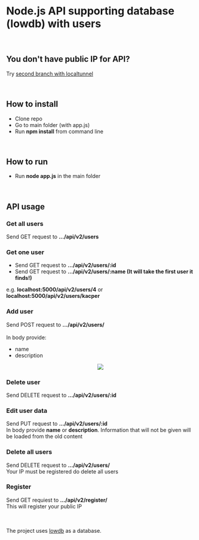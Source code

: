 # Node.js API supporting database (lowdb) with users
<br/>

## You don't have public IP for API?
Try [second branch with localtunnel](https://github.com/Kacper1263/node.js-API-lowdb/tree/localtunnel) 

<br/>

## How to install
 
 - Clone repo
 - Go to main folder (with app.js)
 - Run <b>npm install</b> from command line
 
 <br/>
 
## How to run
 
 - Run <b>node app.js</b> in the main folder
 
 <br/>
 
## API usage

 ### Get all users
  Send GET request to <b>.../api/v2/users</b>
 ### Get one user
  - Send GET request to <b>.../api/v2/users/:id</b>
  - Send GET request to <b>.../api/v2/users/:name (It will take the first user it finds!)</b>
  
  e.g. <b>localhost:5000/api/v2/users/4</b> or <b>localhost:5000/api/v2/users/kacper</b>
  
 ### Add user
  Send POST request to <b>.../api/v2/users/</b> <br/>
  <br/>
  In body provide:
   - name
   - description <br/>
   <p align="center">
    <img src="https://user-images.githubusercontent.com/43702481/63639411-f20d6600-c692-11e9-84df-d0bfdc44c3d1.png" />
   </p>
   
 ### Delete user
  Send DELETE request to <b>.../api/v2/users/:id</b>
 
 ### Edit user data
  Send PUT request to <b>.../api/v2/users/:id</b>  
  In body provide <b>name</b> or <b>description</b>. Information that will not be given will be loaded from the old content
  
 ### Delete all users
  Send DELETE request to <b>.../api/v2/users/</b><br />
  Your IP must be registered do delete all users
  
 ### Register
  Send GET requiest to <b>.../api/v2/register/</b><br />
  This will register your public IP <br/><br/><br/>

The project uses [lowdb](https://www.npmjs.com/package/lowdb) as a database.
